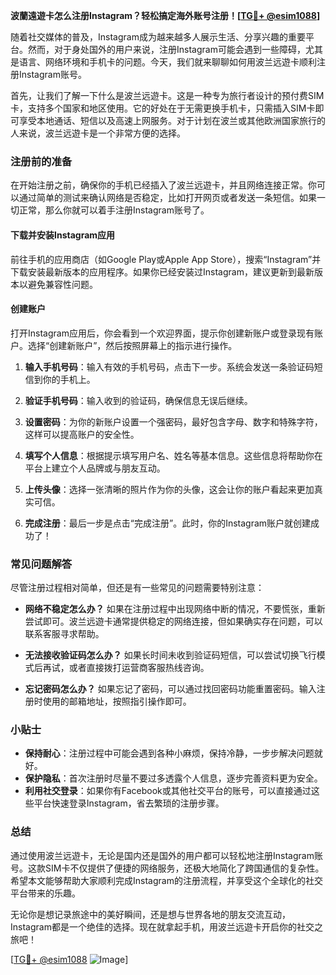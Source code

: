 **波蘭遠遊卡怎么注册Instagram？轻松搞定海外账号注册！[[TG💪+ @esim1088](https://t.me/s/esim1088)]**

随着社交媒体的普及，Instagram成为越来越多人展示生活、分享兴趣的重要平台。然而，对于身处国外的用户来说，注册Instagram可能会遇到一些障碍，尤其是语言、网络环境和手机卡的问题。今天，我们就来聊聊如何用波兰远遊卡顺利注册Instagram账号。

首先，让我们了解一下什么是波兰远遊卡。这是一种专为旅行者设计的预付费SIM卡，支持多个国家和地区使用。它的好处在于无需更换手机卡，只需插入SIM卡即可享受本地通话、短信以及高速上网服务。对于计划在波兰或其他欧洲国家旅行的人来说，波兰远遊卡是一个非常方便的选择。

### 注册前的准备

在开始注册之前，确保你的手机已经插入了波兰远遊卡，并且网络连接正常。你可以通过简单的测试来确认网络是否稳定，比如打开网页或者发送一条短信。如果一切正常，那么你就可以着手注册Instagram账号了。

#### 下载并安装Instagram应用

前往手机的应用商店（如Google Play或Apple App Store），搜索“Instagram”并下载安装最新版本的应用程序。如果你已经安装过Instagram，建议更新到最新版本以避免兼容性问题。

#### 创建账户

打开Instagram应用后，你会看到一个欢迎界面，提示你创建新账户或登录现有账户。选择“创建新账户”，然后按照屏幕上的指示进行操作。

1. **输入手机号码**：输入有效的手机号码，点击下一步。系统会发送一条验证码短信到你的手机上。
   
2. **验证手机号码**：输入收到的验证码，确保信息无误后继续。

3. **设置密码**：为你的新账户设置一个强密码，最好包含字母、数字和特殊字符，这样可以提高账户的安全性。

4. **填写个人信息**：根据提示填写用户名、姓名等基本信息。这些信息将帮助你在平台上建立个人品牌或与朋友互动。

5. **上传头像**：选择一张清晰的照片作为你的头像，这会让你的账户看起来更加真实可信。

6. **完成注册**：最后一步是点击“完成注册”。此时，你的Instagram账户就创建成功了！

### 常见问题解答

尽管注册过程相对简单，但还是有一些常见的问题需要特别注意：

- **网络不稳定怎么办？** 如果在注册过程中出现网络中断的情况，不要慌张，重新尝试即可。波兰远遊卡通常提供稳定的网络连接，但如果确实存在问题，可以联系客服寻求帮助。
  
- **无法接收验证码怎么办？** 如果长时间未收到验证码短信，可以尝试切换飞行模式后再试，或者直接拨打运营商客服热线咨询。

- **忘记密码怎么办？** 如果忘记了密码，可以通过找回密码功能重置密码。输入注册时使用的邮箱地址，按照指引操作即可。

### 小贴士

- **保持耐心**：注册过程中可能会遇到各种小麻烦，保持冷静，一步步解决问题就好。
- **保护隐私**：首次注册时尽量不要过多透露个人信息，逐步完善资料更为安全。
- **利用社交登录**：如果你有Facebook或其他社交平台的账号，可以直接通过这些平台快速登录Instagram，省去繁琐的注册步骤。

### 总结

通过使用波兰远遊卡，无论是国内还是国外的用户都可以轻松地注册Instagram账号。这款SIM卡不仅提供了便捷的网络服务，还极大地简化了跨国通信的复杂性。希望本文能够帮助大家顺利完成Instagram的注册流程，并享受这个全球化的社交平台带来的乐趣。

无论你是想记录旅途中的美好瞬间，还是想与世界各地的朋友交流互动，Instagram都是一个绝佳的选择。现在就拿起手机，用波兰远遊卡开启你的社交之旅吧！

[[TG💪+ @esim1088](https://t.me/s/esim1088) ![Image](https://i.postimg.cc/4NQfJmqS/Snipaste-2025-05-13-00-14-12.png)]